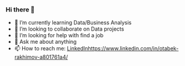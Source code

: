 ### Hi there 👋

- 🌱 I’m currently learning Data/Business Analysis
- 👯 I’m looking to collaborate on Data projects
- 🤔 I’m looking for help with find a job
- 💬 Ask me about anything 
- 📫 How to reach me: [LinkedIn](https://www.linkedin.com/in/otabek-rakhimov-a801761a4/)https://www.linkedin.com/in/otabek-rakhimov-a801761a4/

